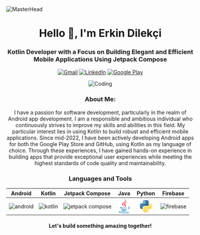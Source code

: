 ![MasterHead](https://miro.medium.com/v2/resize:fit:1400/1*0OX3QKBYPEQ6qvcSIvke1A.png)
<h1 align="center">Hello 👋, I'm Erkin Dilekçi</h1>
<h3 align="center">Kotlin Developer with a Focus on Building Elegant and Efficient Mobile Applications Using Jetpack Compose</h3>
<p align="center">
	<a href="mailto:dilekcierkin@gmail.com"><img src="https://img.icons8.com/bubbles/75/000000/gmail.png" alt="Gmail"/></a>
	<a href="https://www.linkedin.com/in/erkin-dilekçi-927777216/"><img src="https://img.icons8.com/bubbles/75/000000/linkedin.png" alt="LinkedIn"/></a>
	<a href="https://play.google.com/store/apps/developer?id=Erkin+Dilekci"><img src="https://img.icons8.com/bubbles/75/000000/google-play.png" alt="Google Play"/></a>
</p>
<p align="center">
  <img src="https://camo.githubusercontent.com/5ddf73ad3a205111cf8c686f687fc216c2946a75005718c8da5b837ad9de78c9/68747470733a2f2f7468756d62732e6766796361742e636f6d2f4576696c4e657874446576696c666973682d736d616c6c2e676966" width="450" alt="Coding">
</p>
<div align="center">
  <h3>About Me:</h3>
  <p>I have a passion for software development, particularly in the realm of Android app development. I am a responsible and ambitious individual who continuously strives to improve my skills and abilities in this field. My particular interest lies in using Kotlin to build robust and efficient mobile applications. Since mid-2022, I have been actively developing Android apps for both the Google Play Store and GitHub, using Kotlin as my language of choice. Through these experiences, I have gained hands-on experience in building apps that provide exceptional user experiences while meeting the highest standards of code quality and maintainability.</p>
  <h3 align="center">Languages and Tools</h3>

| Android | Kotlin | Jetpack Compose | Java | Python | Firebase |
| :-: | :-: | :-: | :-: | :-: | :-: |
|<img align="center" src="https://developer.android.com/images/logos/android.svg" alt="android" width="40" height="40"/>|<img align="center" src="https://www.vectorlogo.zone/logos/kotlinlang/kotlinlang-icon.svg" alt="kotlin" width="40" height="40"/>|<img align="center" src="https://tabris.com/wp-content/uploads/2021/06/jetpack-compose-icon_RGB.png" alt="jetpack compose" width="50" height="50"/>|<img align="center" src="https://raw.githubusercontent.com/devicons/devicon/master/icons/java/java-original.svg" alt="java" width="40" height="40"/>|<img align="center" src="https://raw.githubusercontent.com/devicons/devicon/master/icons/python/python-original.svg" alt="python" width="40" height="40"/>|<img align="center" src="https://www.vectorlogo.zone/logos/firebase/firebase-icon.svg" alt="firebase" width="40" height="40"/>|
  <h4>Let's build something amazing together!</h4>
</div>

